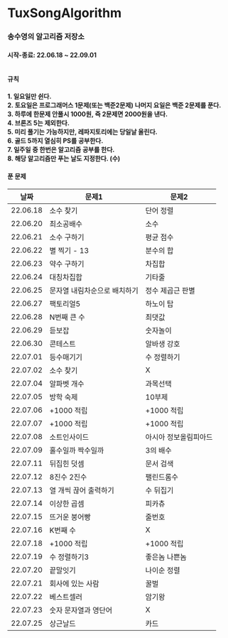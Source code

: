 # TuxSongAlgorithm

### 송수영의 알고리즘 저장소</br>
#### 시작-종료: 22.06.18 ~ 22.09.01 </br></br></br> 규칙 </br>
#### 1. 일요일만 쉰다. </br> 2. 토요일은 프로그래머스 1문제(또는 백준2문제) 나머지 요일은 백준 2문제를 푼다. </br> 3. 하루에 한문제 안풀시 1000원, 즉 2문제면 2000원을 낸다. </br> 4. 브론즈 5는 제외한다. </br> 5. 미리 풀기는 가능하지만, 레파지토리에는 당일날 올린다. </br> 6. 골드 5까지 열심히 PS를 공부한다. </br> 7. 일주일 중 한번은 알고리즘 공부를 한다. </br> 8. 해당 알고리즘만 푸는 날도 지정한다. (수) </br>
#### 푼 문제<br>

|날짜|문제1|문제2|
|------|---|---|
|22.06.18|소수 찾기|단어 정렬|
|22.06.20|최소공배수|소수|
|22.06.21|소수 구하기|평균 점수|
|22.06.22|별 찍기 - 13|분수의 합|
|22.06.23|약수 구하기|차집합|
|22.06.24|대칭차집합|기타줄|
|22.06.25|문자열 내림차순으로 배치하기|정수 제곱근 판별|
|22.06.27|팩토리얼5|하노이 탑|
|22.06.28|N번째 큰 수|최댓값|
|22.06.29|듣보잡|숫자놀이|
|22.06.30|콘테스트|알바생 강호|
|22.07.01|등수매기기|수 정렬하기|
|22.07.02|소수 찾기|X|
|22.07.04|알파벳 개수|과목선택|
|22.07.05|방학 숙제|10부제|
|22.07.06|+1000 적립|+1000 적립|
|22.07.07|+1000 적립|+1000 적립|
|22.07.08|소트인사이드|아시아 정보올림피아드|
|22.07.09|홀수일까 짝수일까|3의 배수|
|22.07.11|뒤집힌 덧셈|문서 검색|
|22.07.12|8진수 2진수|팰린드롬수|
|22.07.13|열 개씩 끊어 출력하기|수 뒤집기|
|22.07.14|이상한 곱셈|피카츄|
|22.07.15|뜨거운 붕어빵|줄번호|
|22.07.16|K번째 수|X|
|22.07.18|+1000 적립|+1000 적립|
|22.07.19|수 정렬하기3|좋은놈 나쁜놈|
|22.07.20|끝말잇기|나이순 정렬|
|22.07.21|회사에 있는 사람|꿀벌|
|22.07.22|베스트셀러|암기왕|
|22.07.23|숫자 문자열과 영단어|X|
|22.07.25|상근날드|카드|
